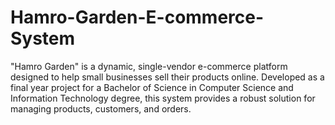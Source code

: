 # Hamro-Garden-E-commerce-System
"Hamro Garden" is a dynamic, single-vendor e-commerce platform designed to help small businesses sell their products online. Developed as a final year project for a Bachelor of Science in Computer Science and Information Technology degree, this system provides a robust solution for managing products, customers, and orders.
